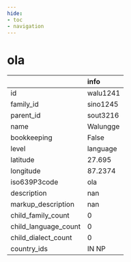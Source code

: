 ```yaml
---
hide:
- toc
- navigation
---
```

# ola
|                      | info     |
|:---------------------|:---------|
| id                   | walu1241 |
| family_id            | sino1245 |
| parent_id            | sout3216 |
| name                 | Walungge |
| bookkeeping          | False    |
| level                | language |
| latitude             | 27.695   |
| longitude            | 87.2374  |
| iso639P3code         | ola      |
| description          | nan      |
| markup_description   | nan      |
| child_family_count   | 0        |
| child_language_count | 0        |
| child_dialect_count  | 0        |
| country_ids          | IN NP    |